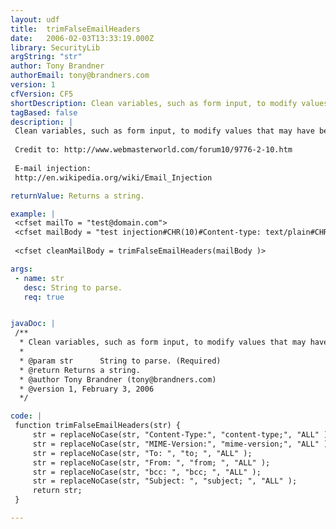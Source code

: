 ```yaml
---
layout: udf
title:  trimFalseEmailHeaders
date:   2006-02-03T13:33:19.000Z
library: SecurityLib
argString: "str"
author: Tony Brandner
authorEmail: tony@brandners.com
version: 1
cfVersion: CF5
shortDescription: Clean variables, such as form input, to modify values that may have been entered to perform e-mail injection.
tagBased: false
description: |
 Clean variables, such as form input, to modify values that may have been entered to perform e-mail injection. This includes 'content-type','mime-version','to','bcc' and 'subject'. It keeps the value intact, but replaces colons to avoid injection.
 
 Credit to: http://www.webmasterworld.com/forum10/9776-2-10.htm
 
 E-mail injection:
 http://en.wikipedia.org/wiki/Email_Injection

returnValue: Returns a string.

example: |
 <cfset mailTo = "test@domain.com">
 <cfset mailBody = "test injection#CHR(10)#Content-type: text/plain#CHR(10)#">
 
 <cfset cleanMailBody = trimFalseEmailHeaders(mailBody )>

args:
 - name: str
   desc: String to parse.
   req: true


javaDoc: |
 /**
  * Clean variables, such as form input, to modify values that may have been entered to perform e-mail injection.
  * 
  * @param str      String to parse. (Required)
  * @return Returns a string. 
  * @author Tony Brandner (tony@brandners.com) 
  * @version 1, February 3, 2006 
  */

code: |
 function trimFalseEmailHeaders(str) {
     str = replaceNoCase(str, "Content-Type:", "content-type;", "ALL" );
     str = replaceNoCase(str, "MIME-Version:", "mime-version;", "ALL" );
     str = replaceNoCase(str, "To: ", "to; ", "ALL" );
     str = replaceNoCase(str, "From: ", "from; ", "ALL" );
     str = replaceNoCase(str, "bcc: ", "bcc; ", "ALL" );
     str = replaceNoCase(str, "Subject: ", "subject; ", "ALL" );
     return str;
 }

---
```


